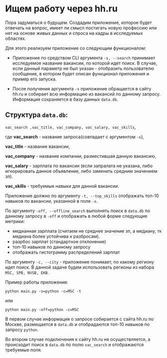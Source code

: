 # Ищем работу через hh.ru

Пора задуматься о будущем. Создадим приложение, которое будет отвечать на вопрос, имеет ли смысл постигать новую профессию или нет на основе живых данных и спроса на кадры в исследуемых областях.

Для этого реализуем приложение со следующим функционалом:

* Приложение по средством CLI аргумента ```-s, --search``` принимает исследуемое название вакансии, по которой идет поиск. В случае, если данный параметр не был указан - отобразить пользователю сообщение, в котором будет описан функционал приложения и пример его запуска.

* После получения аргумента ```-s``` приложение обращается в сайту hh.ru и собирает всю информацию из вакансий по данному запросу. Информация сохраняется в базу данных ```data.db```. 

## Структура ```data.db```: 

```vac_search ,vac_title, vac_company, vac_salary, vac_skills```, 

где **vac_search** - название запроса(совпадает с аргументом ```-s```), 

**vac_title** - название вакансии,


**vac_company** - название компании, разместившая данную вакансию, 

**vac_salary** - зарплата по вакансии (если запралата не указана, либо игнорировать данное объявление, либо заменить средним значением зп).


**vac_skills** - требуемые навыки для данной вакансии.


Приложение должно по аргументу ```-t, --top_skills``` отображать топ-10 навыков по вакансии, указанной в поле ```-s```.

По аргументу ```-off, --offline_search``` выполнять поиск в ```data.db``` по данному запросу в ```-off``` и отображать в любой форме следующие метрики:
* медианная зарплата (считаем не среднее значение зп, а медиану, тк медиана более устойчива к разбросам).
* разрбос зарплат (стандартное отклонение)
* топ-10 навыков по данному запросу
* отображать гистограмму распределений зарплат

По аргументу ```-c, --city``` - приложение понимает, по какому региону идет поиск. В данной задаче будем использовать регионы из набора ```MSC, SPB, NVSB, EKB```.


Пример работы приложения:

```python main.py -s=python -c=MSC -t```

или

```python main.py -off=python -c=MSC```

В первом случае информация о запросе собирается с сайта hh.ru по Москве, размещается в ```data.db```  и отобрадаются топ-10 навыков по запросу ```python```.

Во втором случае подключения к сайту hh.ru не осуществляется, а происходит поиск в ```data.db``` по полю ```vac_search``` и отображаются требуемые поля.